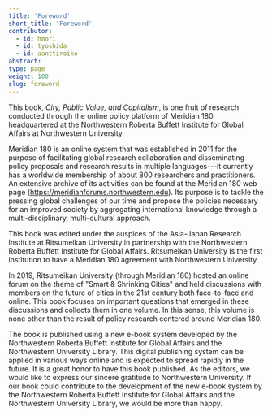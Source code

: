```yaml
---
title: 'Foreword'
short_title: 'Foreword'
contributor:
  - id: hmori
  - id: tyoshida
  - id: aanttiroiko
abstract:
type: page
weight: 100
slug: foreword
---
```


This book, *City, Public Value, and Capitalism*, is one fruit of research conducted through the online policy platform of Meridian 180, headquartered at the Northwestern Roberta Buffett Institute for Global Affairs at Northwestern University.

Meridian 180 is an online system that was established in 2011 for the purpose of facilitating global research collaboration and disseminating policy proposals and research results in multiple languages---it currently has a worldwide membership of about 800 researchers and practitioners. An extensive archive of its activities can be found at the Meridian 180 web page (https://meridianforums.northwestern.edu). Its purpose is to tackle the pressing global challenges of our time and propose the policies necessary for an improved society by aggregating international knowledge through a multi-disciplinary, multi-cultural approach.

This book was edited under the auspices of the Asia-Japan Research Institute at Ritsumeikan University in partnership with the Northwestern Roberta Buffett Institute for Global Affairs. Ritsumeikan University is the first institution to have a Meridian 180 agreement with Northwestern University.

In 2019, Ritsumeikan University (through Meridian 180) hosted an online forum on the theme of \"Smart & Shrinking Cities\" and held discussions with members on the future of cities in the 21st century both face-to-face and online. This book focuses on important questions that emerged in these discussions and collects them in one volume. In this sense, this volume is none other than the result of policy research centered around Meridian 180.

The book is published using a new e-book system developed by the Northwestern Roberta Buffett Institute for Global Affairs and the Northwestern University Library. This digital publishing system can be applied in various ways online and is expected to spread rapidly in the future. It is a great honor to have this book published. As the editors, we would like to express our sincere gratitude to Northwestern University. If our book could contribute to the development of the new e-book system by the Northwestern Roberta Buffett Institute for Global Affairs and the Northwestern University Library, we would be more than happy.